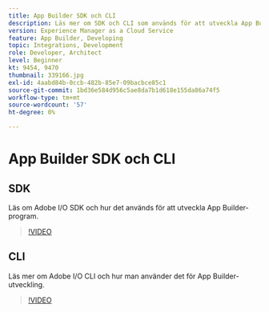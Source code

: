 ```yaml
---
title: App Builder SDK och CLI
description: Läs mer om SDK och CLI som används för att utveckla App Builder-program.
version: Experience Manager as a Cloud Service
feature: App Builder, Developing
topic: Integrations, Development
role: Developer, Architect
level: Beginner
kt: 9454, 9470
thumbnail: 339166.jpg
exl-id: 4aabd84b-0ccb-482b-85e7-09bacbce85c1
source-git-commit: 1bd36e584d956c5ae8da7b1d618e155da86a74f5
workflow-type: tm+mt
source-wordcount: '57'
ht-degree: 0%

---
```


# App Builder SDK och CLI

## SDK

Läs om Adobe I/O SDK och hur det används för att utveckla App Builder-program.

>[!VIDEO](https://video.tv.adobe.com/v/339166/?quality=12&learn=on)

## CLI

Läs mer om Adobe I/O CLI och hur man använder det för App Builder-utveckling.

>[!VIDEO](https://video.tv.adobe.com/v/339167/?quality=12&learn=on)
